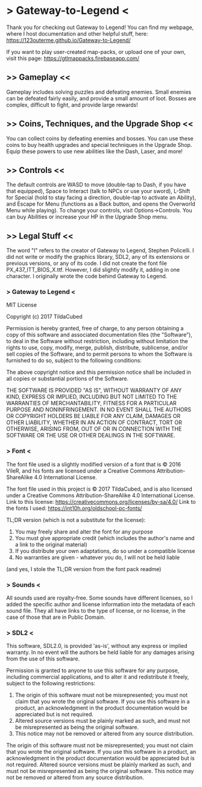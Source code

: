 # > Gateway-to-Legend <
Thank you for checking out Gateway to Legend! You can find my webpage, where I host
documentation and other helpful stuff, here:
https://123outerme.github.io/Gateway-to-Legend/

If you want to play user-created map-packs, or upload one of your own, visit this page:
https://gtlmappacks.firebaseapp.com/


## >> Gameplay <<
Gameplay includes solving puzzles and defeating enemies. Small enemies can be defeated fairly easily, and provide a small amount of loot. Bosses are complex, difficult to fight, and provide large rewards!


## >> Coins, Techniques, and the Upgrade Shop <<
You can collect coins by defeating enemies and bosses. You can use these coins to buy health upgrades and special techniques in the Upgrade Shop. Equip these powers to use new abilities like the Dash, Laser, and more!


## >> Controls <<
The default controls are WASD to move (double-tap to Dash, if you have that equipped), Space to Interact
(talk to NPCs or use your sword), L-Shift for Special (hold to stay facing a direction, double-tap to
activate an Ability), and Escape for Menu (functions as a Back button, and opens the Overworld Menu while
playing).
To change your controls, visit Options->Controls.
You can buy Abilities or increase your HP in the Upgrade Shop menu.


## >> Legal Stuff <<
The word "I" refers to the creator of Gateway to Legend, Stephen Policelli.
I did not write or modify the graphics library, SDL2, any of its extensions or previous versions, or any
of its code.
I did not create the font file PX_437_ITT_BIOS_X.ttf. However, I did slightly modify it, adding in one
character.
I originally wrote the code behind Gateway to Legend.

### > Gateway to Legend <
MIT License

Copyright (c) 2017 TildaCubed

Permission is hereby granted, free of charge, to any person obtaining a copy
of this software and associated documentation files (the "Software"), to deal
in the Software without restriction, including without limitation the rights
to use, copy, modify, merge, publish, distribute, sublicense, and/or sell
copies of the Software, and to permit persons to whom the Software is
furnished to do so, subject to the following conditions:

The above copyright notice and this permission notice shall be included in all
copies or substantial portions of the Software.

THE SOFTWARE IS PROVIDED "AS IS", WITHOUT WARRANTY OF ANY KIND, EXPRESS OR
IMPLIED, INCLUDING BUT NOT LIMITED TO THE WARRANTIES OF MERCHANTABILITY,
FITNESS FOR A PARTICULAR PURPOSE AND NONINFRINGEMENT. IN NO EVENT SHALL THE
AUTHORS OR COPYRIGHT HOLDERS BE LIABLE FOR ANY CLAIM, DAMAGES OR OTHER
LIABILITY, WHETHER IN AN ACTION OF CONTRACT, TORT OR OTHERWISE, ARISING FROM,
OUT OF OR IN CONNECTION WITH THE SOFTWARE OR THE USE OR OTHER DEALINGS IN THE
SOFTWARE.

### > Font <
The font file used is a slightly modified version of a font that is © 2016 VileR,
and his fonts are licensed under a Creative Commons Attribution-ShareAlike 4.0 International License.

The font file used in this project is © 2017 TildaCubed,
and is also licensed under a Creative Commons Attribution-ShareAlike 4.0 International License.
Link to this license: https://creativecommons.org/licenses/by-sa/4.0/
Link to the fonts I used: https://int10h.org/oldschool-pc-fonts/

TL;DR version (which is not a substitute for the license):

1. You may freely share and alter the font for any purpose
2. You must give appropriate credit (which includes the author's name and a link to the original material)
3. If you distribute your own adaptations, do so under a compatible license
4. No warranties are given - whatever you do, I will not be held liable

(and yes, I stole the TL;DR version from the font pack readme)

### > Sounds <
All sounds used are royalty-free. Some sounds have different licenses, so I added the specific author and
license information into the metadata of each sound file. They all have links to the type of license, or
no license, in the case of those that are in Public Domain.

### > SDL2 <
This software, SDL2.0, is provided 'as-is', without any express or implied warranty. In no event will the
authors be held liable for any damages arising from the use of this software.

Permission is granted to anyone to use this software for any purpose, including commercial applications,
and to alter it and redistribute it freely, subject to the following restrictions:

1. The origin of this software must not be misrepresented; you must not claim that you wrote the original software. If you use this software in a product, an acknowledgment in the product documentation would be appreciated but is not required.
2. Altered source versions must be plainly marked as such, and must not be misrepresented as being the original software.
3. This notice may not be removed or altered from any source distribution.

The origin of this software must not be misrepresented; you must not claim that you wrote the original
software. If you use this software in a product, an acknowledgment in the product documentation would be
appreciated but is not required.
Altered source versions must be plainly marked as such, and must not be misrepresented as being the
original software.
This notice may not be removed or altered from any source distribution.
